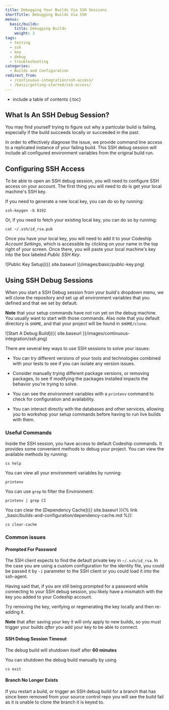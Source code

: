 ```yaml
---
title: Debugging Your Builds Via SSH Sessions
shortTitle: Debugging Builds Via SSH
menus:
  basic/builds:
    title: Debugging Builds
    weight: 3
tags:
  - testing
  - ssh
  - key
  - debug
  - troubleshooting
categories:
  - Builds and Configuration
redirect_from:
  - /continuous-integration/ssh-access/
  - /basic/getting-started/ssh-access/
---
```


* include a table of contents
{:toc}

## What Is An SSH Debug Session?

You may find yourself trying to figure out why a particular build is failing, especially if the build succeeds locally or succeeded in the past.

In order to effectively diagnose the issue, we provide command line access to a replicated instance of your failing build. This SSH debug session will include all configured environment variables from the original build run.

## Configuring SSH Access

To be able to open an SSH debug session, you will need to configure SSH access on your account. The first thing you will need to do is get your local machine's SSH key.

If you need to generate a new local key, you can do so by running:

```shell
ssh-keygen -b 8192
```

Or, if you need to fetch your existing local key, you can do so by running:

```shell
cat ~/.ssh/id_rsa.pub
```

Once you have your local key, you will need to add it to your Codeship *Account Settings*, which is accessible by clicking on your name in the top right of your screen. Once there, you will paste your local machine's key into the box labeled *Public SSH Key*.

![Public Key Setup]({{ site.baseurl }}/images/basic/public-key.png)

## Using SSH Debug Sessions

When you start a SSH Debug session from your build's dropdown menu, we will clone the repository and set up all environment variables that you defined and that we set by default.

**Note** that your setup commands have _not_ run yet on the debug machine. You usually want to start with those commands. Also note that you default directory is `$HOME`, and that your project will be found in `$HOME/clone`.

![Start A Debug Build]({{ site.baseurl }}/images/continuous-integration/ssh.png)

There are several key ways to use SSH sessions to solve your issues:

- You can try different versions of your tools and technologies combined with your tests to see if you can isolate any version issues.

- Consider manually trying different package versions, or removing packages, to see if modifying the packages installed impacts the behavior you're trying to solve.

- You can see the environment variables with a `printenv` command to check for configuration and availability.

- You can interact directly with the databases and other services, allowing you to workshop your setup commands before having to run live builds with them.

### Useful Commands

Inside the SSH session, you have access to default Codeship commands. It provides some convenient methods to debug your project. You can view the available methods by running:

```shell
cs help
```

You can view all your environment variables by running:

```shell
printenv
```

You can use `grep` to filter the Environment:

```shell
printenv | grep CI
```

You can clear the [Dependency Cache]({{ site.baseurl }}{% link _basic/builds-and-configuration/dependency-cache.md %}):

```shell
cs clear-cache
```

### Common issues

#### Prompted For Password

The SSH client expects to find the default private key in `~/.ssh/id_rsa`. In the case you are using a custom configuration for the identity file, you could be passed it by `-i` parameter to the SSH client or you could load it into the ssh-agent.

Having said that, if you are still being prompted for a password while connecting to your SSH debug session, you likely have a mismatch with the key you added to your Codeship account.

Try removing the key, verifying or regenerating the key locally and then re-adding it.

**Note** that after saving your key it will only apply to new builds, so you must trigger your builds _after_ you add your key to be able to connect.

#### SSH Debug Session Timeout

The debug build will shutdown itself after **60 minutes**

You can shutdown the debug build manually by using

```shell
cs exit
```

#### Branch No Longer Exists

If you restart a build, or trigger an SSH debug build for a branch that has since been removed from your source control repo you will see the build fail as it is unable to clone the branch it is keyed to.
